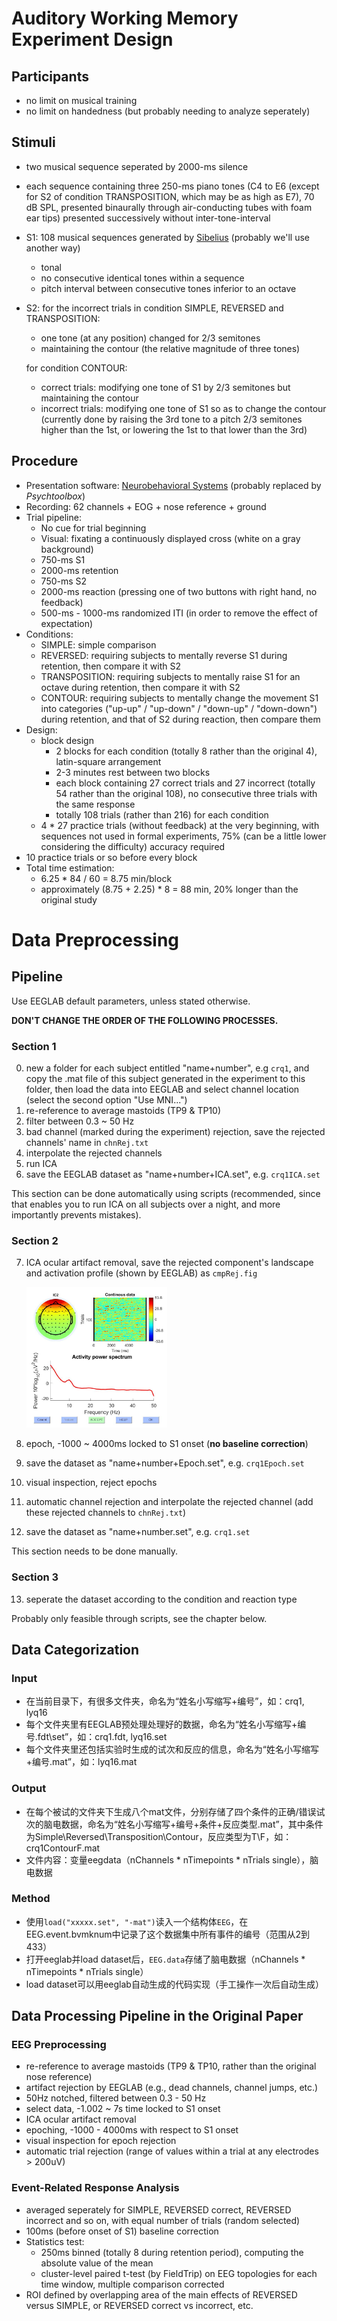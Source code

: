 # Auditory Working Memory Experiment Design



## Participants

- no limit on musical training
- no limit on handedness (but probably needing to analyze seperately)



## Stimuli

- two musical sequence seperated by 2000-ms silence

- each sequence containing three 250-ms piano tones (C4 to E6 (except for S2 of condition TRANSPOSITION, which may be as high as E7), 70 dB SPL, presented binaurally through air-conducting tubes with foam ear tips) presented successively without inter-tone-interval

- S1: 108 musical sequences generated by [Sibelius](http://www.sibelius.com) (probably we'll use another way)

  - tonal
  - no consecutive identical tones within a sequence
  - pitch interval between consecutive tones inferior to an octave

- S2: for the incorrect trials in condition SIMPLE, REVERSED and TRANSPOSITION:

  - one tone (at any position) changed for 2/3 semitones
  - maintaining the contour (the relative magnitude of three tones)

  for condition CONTOUR:

  - correct trials: modifying one tone of S1 by 2/3 semitones but maintaining the contour
  - incorrect trials: modifying one tone of S1 so as to change the contour (currently done by raising the 3rd tone to a pitch 2/3 semitones higher than the 1st, or lowering the 1st to that lower than the 3rd)



## Procedure

- Presentation software: [Neurobehavioral Systems](https://www.neurobs.com/presentation) (probably replaced by *Psychtoolbox*)
- Recording: 62 channels + EOG + nose reference + ground
- Trial pipeline:
  - No cue for trial beginning
  - Visual: fixating a continuously displayed cross (white on a gray background)
  - 750-ms S1
  - 2000-ms retention
  - 750-ms S2
  - 2000-ms reaction (pressing one of two buttons with right hand, no feedback)
  - 500-ms - 1000-ms randomized ITI (in order to remove the effect of expectation)
- Conditions:
  - SIMPLE: simple comparison
  - REVERSED: requiring subjects to mentally reverse S1 during retention, then compare it with S2
  - TRANSPOSITION: requiring subjects to mentally raise S1 for an octave during retention, then compare it with S2
  - CONTOUR: requiring subjects to mentally change the movement S1 into categories ("up-up" / "up-down" / "down-up" / "down-down") during retention, and that of S2 during reaction, then compare them
- Design:
  - block design
    - 2 blocks for each condition (totally 8 rather than the original 4), latin-square arrangement
    - 2-3 minutes rest between two blocks
    - each block containing 27 correct trials and 27 incorrect (totally 54 rather than the original 108), no consecutive three trials with the same response
    - totally 108 trials (rather than 216) for each condition
  - 4 * 27 practice trials (without feedback) at the very beginning, with sequences not used in formal experiments, 75% (can be a little lower considering the difficulty) accuracy required
- 10 practice trials or so before every block
- Total time estimation:
  - 6.25 * 84 / 60 = 8.75 min/block
  - approximately (8.75 + 2.25) * 8 = 88 min, 20% longer than the original study



# Data Preprocessing



## Pipeline

Use EEGLAB default parameters, unless stated otherwise.

**DON'T CHANGE THE ORDER OF THE FOLLOWING PROCESSES.**



### Section 1

0. new a folder for each subject entitled "name+number", e.g `crq1`, and copy the .mat file of this subject generated in the experiment to this folder, then load the data into EEGLAB and select channel location (select the second option "Use MNI...")
1. re-reference to average mastoids (TP9 & TP10)
2. filter between 0.3 ~ 50 Hz
3. bad channel (marked during the experiment) rejection, save the rejected channels' name in `chnRej.txt`
4. interpolate the rejected channels
5. run ICA
6. save the EEGLAB dataset as "name+number+ICA.set", e.g. `crq1ICA.set`

This section can be done automatically using scripts (recommended, since that enables you to run ICA on all subjects over a night, and more importantly prevents mistakes).



### Section 2

7. ICA ocular artifact removal, save the rejected component's landscape and activation profile (shown by EEGLAB) as `cmpRej.fig`

   <img src = "cmpRejExample.jpg" style = "zoom:30%"/>

8. epoch, -1000 ~ 4000ms locked to S1 onset (**no baseline correction**)

9. save the dataset as "name+number+Epoch.set", e.g. `crq1Epoch.set`

10. visual inspection, reject epochs

11. automatic channel rejection and interpolate the rejected channel (add these rejected channels to `chnRej.txt`)

12. save the dataset as "name+number.set", e.g. `crq1.set`

This section needs to be done manually.



### Section 3

13. seperate the dataset according to the condition and reaction type

Probably only feasible through scripts, see the chapter below.



## Data Categorization

### Input

- 在当前目录下，有很多文件夹，命名为“姓名小写缩写+编号”，如：crq1, lyq16
- 每个文件夹里有EEGLAB预处理处理好的数据，命名为“姓名小写缩写+编号.fdt\set”，如：crq1.fdt, lyq16.set
- 每个文件夹里还包括实验时生成的试次和反应的信息，命名为“姓名小写缩写+编号.mat”，如：lyq16.mat

### Output

- 在每个被试的文件夹下生成八个mat文件，分别存储了四个条件的正确/错误试次的脑电数据，命名为“姓名小写缩写+编号+条件+反应类型.mat”，其中条件为Simple\Reversed\Transposition\Contour，反应类型为T\F，如：crq1ContourF.mat
- 文件内容：变量eegdata（nChannels * nTimepoints * nTrials single），脑电数据

### Method

- 使用`load("xxxxx.set", "-mat")`读入一个结构体`EEG`，在EEG.event.bvmknum中记录了这个数据集中所有事件的编号（范围从2到433）
- 打开eeglab并load dataset后，`EEG.data`存储了脑电数据（nChannels * nTimepoints * nTrials single）
- load dataset可以用eeglab自动生成的代码实现（手工操作一次后自动生成）



## Data Processing Pipeline in the Original Paper

### EEG Preprocessing

- re-reference to average mastoids (TP9 & TP10, rather than the original nose reference)
- artifact rejection by EEGLAB (e.g., dead channels, channel jumps, etc.)
- 50Hz notched, filtered between 0.3 - 50 Hz
- select data, -1.002 ~ 7s time locked to S1 onset
- ICA ocular artifact removal
- epoching, -1000 - 4000ms with respect to S1 onset
- visual inspection for epoch rejection
- automatic trial rejection (range of values within a trial at any electrodes > 200uV)

### Event-Related Response Analysis

- averaged seperately for SIMPLE, REVERSED correct, REVERSED incorrect and so on, with equal number of trials (random selected)
- 100ms (before onset of S1) baseline correction
- Statistics test:
  - 250ms binned (totally 8 during retention period), computing the absolute value of the mean
  - cluster-level paired t-test (by FieldTrip) on EEG topologies for each time window, multiple comparison corrected
- ROI defined by overlapping area of the main effects of REVERSED versus SIMPLE, or REVERSED correct vs incorrect, etc.


